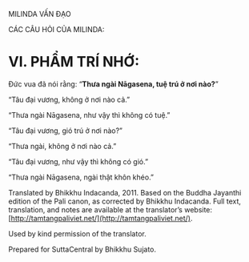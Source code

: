  

MILINDA VẤN ĐẠO

CÁC CÂU HỎI CỦA MILINDA:

# VI. PHẨM TRÍ NHỚ:

Đức vua đã nói rằng: “**Thưa ngài Nāgasena, tuệ trú ở nơi nào?**”

“Tâu đại vương, không ở nơi nào cả.”

“Thưa ngài Nāgasena, như vậy thì không có tuệ.”

“Tâu đại vương, gió trú ở nơi nào?”

“Thưa ngài, không ở nơi nào cả.”

“Tâu đại vương, như vậy thì không có gió.”

“Thưa ngài Nāgasena, ngài thật khôn khéo.”

Translated by Bhikkhu Indacanda, 2011. Based on the Buddha Jayanthi edition of the Pali canon, as corrected by Bhikkhu Indacanda. Full text, translation, and notes are available at the translator’s website: [http://tamtangpaliviet.net/](http://tamtangpaliviet.net/).

Used by kind permission of the translator.

Prepared for SuttaCentral by Bhikkhu Sujato.
